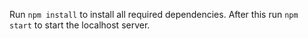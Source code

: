 Run `npm install` to install all required dependencies.
After this run `npm start` to start the localhost server.